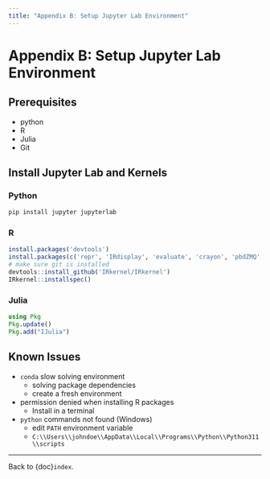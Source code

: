 ```yaml
---
title: "Appendix B: Setup Jupyter Lab Environment"
---
```


# Appendix B: Setup Jupyter Lab Environment

## Prerequisites

- python
- R
- Julia
- Git

## Install Jupyter Lab and Kernels

### Python

```bash
pip install jupyter jupyterlab
```

### R

```R
install.packages('devtools')
install.packages(c('repr', 'IRdisplay', 'evaluate', 'crayon', 'pbdZMQ', 'uuid', 'digest'))
# make sure git is installed
devtools::install_github('IRkernel/IRkernel')
IRkernel::installspec()
```

### Julia

```Julia
using Pkg
Pkg.update()
Pkg.add("IJulia")
```

## Known Issues

- `conda` slow solving environment
  - solving package dependencies
  - create a fresh environment
- permission denied when installing R packages
  - Install in a terminal
- `python` commands not found (Windows)
  - edit `PATH` environment variable
  - `C:\\Users\\johndoe\\AppData\\Local\\Programs\\Python\\Python311\\scripts`

---

Back to {doc}`index`.

```{disqus}

```
